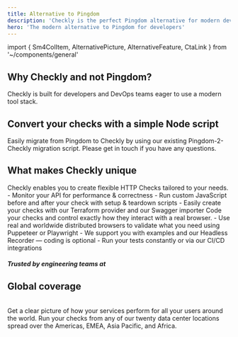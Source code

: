 ```yaml
---
title: Alternative to Pingdom
description: 'Checkly is the perfect Pingdom alternative for modern developers to check their APIs and site transaction flows.'
hero: 'The modern alternative to Pingdom for developers'
---
```


import { Sm4ColItem, AlternativePicture, AlternativeFeature, CtaLink } from '~/components/general'

<h2 class="text-center section-header mb-4">Why Checkly and not Pingdom?</h2>

<p class="text-center hero-sub hero-sub-center mb-lg-5">
Checkly is built for developers and DevOps teams eager to use a modern tool stack.
</p>

<div class="row pt-1 pb-1">
<sm-4-col-item header="Deeper Insights" body="Pingdom is great when you want to know if your websites are up. But it doesn't show you whether your web app and endpoints are working correctly and performing well." />
<sm-4-col-item header="Flexible HTTP Checks" body="Checkly provides powerful insights and tools to customize your checks. Instead of a simple ping, you can create fully fledged configurable HTTP checks to monitor APIs." />
<sm-4-col-item header="Powerful E2E Checks" body="Monitor your vital click flows in a real Chrome browser. With Checkly you can use Javascript to code your checks, instead of using a restrictive scripting editor." />
</div>

<h2 class="text-center section-header pt-2">Convert your checks with a simple Node script</h2>

<alternative-feature header="Pingdom-2-Checkly" img="/alternative/pingdom2checkly.png">
Easily migrate from Pingdom to Checkly by using our existing Pingdom-2-Checkly migration script. Please get in touch if you have any questions.

<cta-link text="Learn more about Pingdom to Checkly" link="https://github.com/checkly/pingdom-2-checkly" />

</alternative-feature>

<h2 class="text-center section-header mb-4">What makes Checkly unique</h2>

<alternative-feature header="API monitoring for developers" img="/alternative/setup-teardown.png">
Checkly enables you to create flexible HTTP Checks tailored to your needs.
- Monitor your API for performance & correctness
- Run custom JavaScript before and after your check with setup & teardown scripts
- Easily create your checks with our Terraform provider and our Swagger importer

<cta-link text="More on API monitoring" link="/product/api-monitoring/" /> 
</alternative-feature>

<alternative-feature header="E2E checks with real browsers" img="/alternative/script.png">
Code your checks and control exactly how they interact with a real browser.
- Use real and worldwide distributed browsers to validate what you need using Puppeteer or Playwright
- We support you with examples and our Headless Recorder — coding is optional
- Run your tests constantly or via our CI/CD integrations

<cta-link text="More on synthetic monitoring" link="/product/synthetic-monitoring/" />

</alternative-feature>

<section class="trusted-by-section"><div class="container"><div class="row"><div class="col-sm-12 col-lg-10 offset-lg-1"><h5 class="section-super-header mb-3">Trusted by engineering teams at</h5></div></div><div class="row"><div class="col-sm-12">
      <nuxt-img  class="trusted-by-image" src="/alternative/testimonial-logos@2x.png" alt="trusted by companies for api and browser transaction monitoring"  />
</div></div></div></section>

<h2 class="text-center section-header pt-5">Global coverage</h2>
<p class="text-center lead-text mb-lg-5">
<alternative-picture alt="alerting options" img="/alternative/data-center-locations@2x.png" class="img-w720 mb-lg-5 text-center"/>
<br>
Get a clear picture of how your services perform for all your users around the world. Run your checks from any of our twenty
data center locations spread over the Americas, EMEA, Asia Pacific, and Africa.

<cta-link text="Our datacenter locations" link="/docs/monitoring/global-locations/" />
</p>
